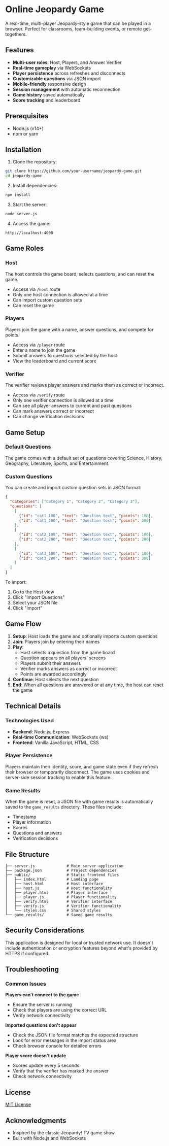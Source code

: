 # Online Jeopardy Game

A real-time, multi-player Jeopardy-style game that can be played in a browser. Perfect for classrooms, team-building events, or remote get-togethers.

## Features

- **Multi-user roles**: Host, Players, and Answer Verifier
- **Real-time gameplay** via WebSockets
- **Player persistence** across refreshes and disconnects
- **Customizable questions** via JSON import
- **Mobile-friendly** responsive design
- **Session management** with automatic reconnection
- **Game history** saved automatically
- **Score tracking** and leaderboard

## Prerequisites

- Node.js (v14+)
- npm or yarn

## Installation

1. Clone the repository:
```bash
git clone https://github.com/your-username/jeopardy-game.git
cd jeopardy-game
```

2. Install dependencies:
```bash
npm install
```

3. Start the server:
```bash
node server.js
```

4. Access the game:
```
http://localhost:4000
```

## Game Roles

### Host
The host controls the game board, selects questions, and can reset the game.

- Access via `/host` route
- Only one host connection is allowed at a time
- Can import custom question sets
- Can reset the game

### Players
Players join the game with a name, answer questions, and compete for points.

- Access via `/player` route
- Enter a name to join the game
- Submit answers to questions selected by the host
- View the leaderboard and current score

### Verifier
The verifier reviews player answers and marks them as correct or incorrect.

- Access via `/verify` route
- Only one verifier connection is allowed at a time
- Can see all player answers to current and past questions
- Can mark answers correct or incorrect
- Can change verification decisions

## Game Setup

### Default Questions
The game comes with a default set of questions covering Science, History, Geography, Literature, Sports, and Entertainment.

### Custom Questions
You can create and import custom question sets in JSON format:

```json
{
  "categories": ["Category 1", "Category 2", "Category 3"],
  "questions": [
    [
      {"id": "cat1_100", "text": "Question text", "points": 100},
      {"id": "cat1_200", "text": "Question text", "points": 200}
    ],
    [
      {"id": "cat2_100", "text": "Question text", "points": 100},
      {"id": "cat2_200", "text": "Question text", "points": 200}
    ],
    [
      {"id": "cat3_100", "text": "Question text", "points": 100},
      {"id": "cat3_200", "text": "Question text", "points": 200}
    ]
  ]
}
```

To import:
1. Go to the Host view
2. Click "Import Questions"
3. Select your JSON file
4. Click "Import"

## Game Flow

1. **Setup**: Host loads the game and optionally imports custom questions
2. **Join**: Players join by entering their names
3. **Play**:
   - Host selects a question from the game board
   - Question appears on all players' screens
   - Players submit their answers
   - Verifier marks answers as correct or incorrect
   - Points are awarded accordingly
4. **Continue**: Host selects the next question
5. **End**: When all questions are answered or at any time, the host can reset the game

## Technical Details

### Technologies Used
- **Backend**: Node.js, Express
- **Real-time Communication**: WebSockets (ws)
- **Frontend**: Vanilla JavaScript, HTML, CSS

### Player Persistence
Players maintain their identity, score, and game state even if they refresh their browser or temporarily disconnect. The game uses cookies and server-side session tracking to enable this feature.

### Game Results
When the game is reset, a JSON file with game results is automatically saved to the `game_results` directory. These files include:
- Timestamp
- Player information
- Scores
- Questions and answers
- Verification decisions

## File Structure

```
├── server.js              # Main server application
├── package.json           # Project dependencies
├── public/                # Static frontend files
│   ├── index.html         # Landing page
│   ├── host.html          # Host interface
│   ├── host.js            # Host functionality
│   ├── player.html        # Player interface
│   ├── player.js          # Player functionality
│   ├── verify.html        # Verifier interface
│   ├── verify.js          # Verifier functionality
│   └── styles.css         # Shared styles
└── game_results/          # Saved game results
```

## Security Considerations

This application is designed for local or trusted network use. It doesn't include authentication or encryption features beyond what's provided by HTTPS if configured.

## Troubleshooting

### Common Issues

**Players can't connect to the game**
- Ensure the server is running
- Check that players are using the correct URL
- Verify network connectivity

**Imported questions don't appear**
- Check the JSON file format matches the expected structure
- Look for error messages in the import status area
- Check browser console for detailed errors

**Player score doesn't update**
- Scores update every 5 seconds
- Verify that the verifier has marked the answer
- Check network connectivity

## License

[MIT License](LICENSE)

## Acknowledgments

- Inspired by the classic Jeopardy! TV game show
- Built with Node.js and WebSockets
